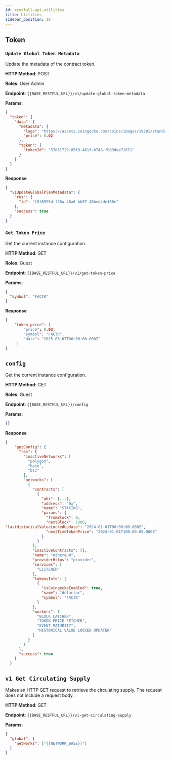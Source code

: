 ```yaml
---
id: restfull-api-utilities
title: Utilities
sidebar_position: 10
---
```


## Token

### `Update Global Token Metadata`

Update the metadata of the contract token.

**HTTP Method**: POST

**Roles**: User Admin

**Endpoint**: `{{BASE_RESTFUL_URL}}/v1/update-global-token-metadata`

**Params**:

```json
{
  "token": {
    "data": {
      "metadata": {
        "logo": "https://assets.coingecko.com/coins/images/19201/standard/jFLSu4U9_400x400.png?1696518648",
        "price": 0.02
      },
      "token": {
        "tokenId": "57d31729-85f9-461f-b748-fb83dee71671"
      }
    }
  }
}
```

**Response**

```json
{
  "v1UpdateGlobalPlanMetadata": {
    "res": {
      "id": "f8f6925d-f20a-40a6-bb57-40bed4de188e"
    },
    "success": true
  }
}
```

### `Get Token Price`

Get the current instance configuration.

**HTTP Method**: GET

**Roles**: Guest

**Endpoint**: `{{BASE_RESTFUL_URL}}/v1/get-token-price`

**Params**:

```json
{
  "symbol": "FACTR"
}
```

**Response**

```json
{
    "token_price": [
        "price": 0.02,
        "symbol": "FACTR",
        "date": "2025-03-07T00:00:00.000Z"
     ]
}
```

## `config`

Get the current instance configuration.

**HTTP Method**: GET

**Roles**: Guest

**Endpoint**: `{{BASE_RESTFUL_URL}}/config`

**Params**:

```json
{}
```

**Response**

```json
{
    "getConfig": {
      "res": {
        "inactiveNetworks": [
          "polygon",
          "base",
          "bsc"
        ],
        "networks": [
          {
            "contracts": [
              {
                "abi": [...],
                "address": "0x",
                "name": "STAKING",
                "params": {
                  "fromBlock": 0,
                  "nextBlock": 1000,
"lastHistoricalValueLockedUpdate": "2024-01-01T00:00:00.000Z",
                  "nextTimeTokenPrice": "2024-01-01T100:00:00.000Z"
                }
              }
            ],
            "inactiveContracts": [],
            "name": "ethereum",
            "providerHttps": "provider",
            "services": [
              "LISTENER"
            ],
            "tokensInfo": [
              {
                "isCoingeckoEnabled": true,
                "name": "defactor",
                "symbol": "FACTR"
              }
            ],
            "workers": [
              "BLOCK CATCHER",
              "TOKEN PRICE FETCHER",
              "EVENT MATURITY",
              "HISTORICAL VALUE LOCKED UPDATER"
            ]
          }
        ]
      },
      "success": true
    }
  }
```

## `v1 Get Circulating Supply`

Makes an HTTP GET request to retrieve the circulating supply. The request does not include a request body.

**HTTP Method**: GET

**Endpoint**: `{{BASE_RESTFUL_URL}}/v1-get-circulating-supply`

**Params**:

```json
{
  "global": {
    "networks": ["{{NETWORK_BASE}}"]
  }
}
```
